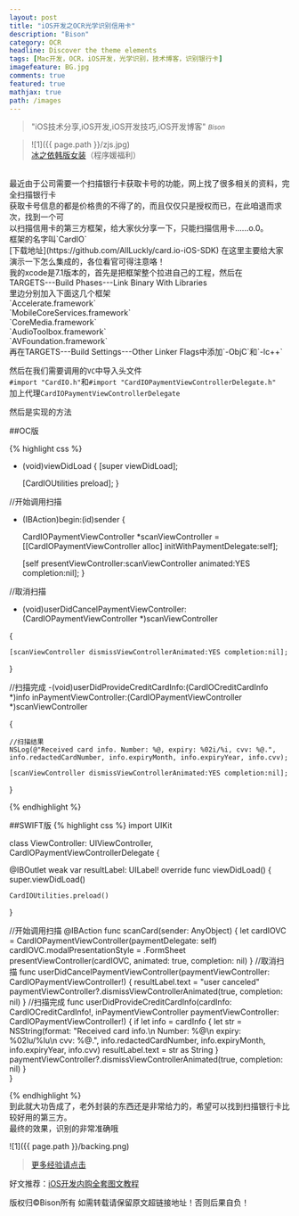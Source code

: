 ```yaml
---
layout: post
title: "iOS开发之OCR光学识别信用卡"
description: "Bison"
category: OCR
headline: Discover the theme elements
tags: [Mac开发，OCR，iOS开发，光学识别，技术博客，识别银行卡]
imagefeature: BG.jpg
comments: true
featured: true
mathjax: true
path: /images
---
```


>&quot;iOS技术分享,iOS开发,iOS开发技巧,iOS开发博客&quot;
><small><cite title="Plato">Bison</cite></small>

>![1]({{ page.path }}/zjs.jpg)<br>
>[冰之依韩版女装](http://allluckly.taobao.com/)（程序媛福利）<br>


<br>
最近由于公司需要一个扫描银行卡获取卡号的功能，网上找了很多相关的资料，完全扫描银行卡<br>
获取卡号信息的都是价格贵的不得了的，而且仅仅只是授权而已，在此咱退而求次，找到一个可<br>
以扫描信用卡的第三方框架，给大家伙分享一下，只能扫描信用卡......o.0。<br>
框架的名字叫`CardIO`<br>
[下载地址](https://github.com/AllLuckly/card.io-iOS-SDK)
在这里主要给大家演示一下怎么集成的，各位看官可得注意咯！<br>
我的xcode是7.1版本的，首先是把框架整个拉进自己的工程，然后在<br>
TARGETS---Build Phases---Link Binary With Libraries<br>
里边分别加入下面这几个框架<br>
`Accelerate.framework`<br>
`MobileCoreServices.framework`<br>
`CoreMedia.framework`<br>
`AudioToolbox.framework`<br>
`AVFoundation.framework`<br>
再在TARGETS---Build Settings---Other Linker Flags中添加`-ObjC`和`-lc++`

然后在我们需要调用的`VC`中导入头文件<br>
`#import "CardIO.h"`和`#import "CardIOPaymentViewControllerDelegate.h"`<br>
加上代理`CardIOPaymentViewControllerDelegate`<br>

然后是实现的方法<br>

##OC版 <br>

{% highlight css %}

- (void)viewDidLoad {
    [super viewDidLoad];

    [CardIOUtilities preload];
}

//开始调用扫描
- (IBAction)begin:(id)sender {

    CardIOPaymentViewController *scanViewController = [[CardIOPaymentViewController alloc] initWithPaymentDelegate:self];

    [self presentViewController:scanViewController animated:YES completion:nil];
}


//取消扫描
- (void)userDidCancelPaymentViewController:(CardIOPaymentViewController *)scanViewController

{


    [scanViewController dismissViewControllerAnimated:YES completion:nil];

}

//扫描完成
-(void)userDidProvideCreditCardInfo:(CardIOCreditCardInfo *)info inPaymentViewController:(CardIOPaymentViewController *)scanViewController

{

    //扫描结果
    NSLog(@"Received card info. Number: %@, expiry: %02i/%i, cvv: %@.", info.redactedCardNumber, info.expiryMonth, info.expiryYear, info.cvv);

    [scanViewController dismissViewControllerAnimated:YES completion:nil];

}

{% endhighlight %}

##SWIFT版
{% highlight css %}
import UIKit

class ViewController: UIViewController, CardIOPaymentViewControllerDelegate {

@IBOutlet weak var resultLabel: UILabel!
override func viewDidLoad() {
    super.viewDidLoad()
    
    CardIOUtilities.preload()
}

//开始调用扫描
@IBAction func scanCard(sender: AnyObject) {
    let cardIOVC = CardIOPaymentViewController(paymentDelegate: self)
    cardIOVC.modalPresentationStyle = .FormSheet
    presentViewController(cardIOVC, animated: true, completion: nil)
}
//取消扫描
func userDidCancelPaymentViewController(paymentViewController: CardIOPaymentViewController!) {
    resultLabel.text = "user canceled"
    paymentViewController?.dismissViewControllerAnimated(true, completion: nil)
}
//扫描完成
func userDidProvideCreditCardInfo(cardInfo: CardIOCreditCardInfo!, inPaymentViewController paymentViewController: CardIOPaymentViewController!) {
    if let info = cardInfo {
        let str = NSString(format: "Received card info.\n Number: %@\n expiry: %02lu/%lu\n cvv: %@.", info.redactedCardNumber, info.expiryMonth, info.expiryYear, info.cvv)
        resultLabel.text = str as String
    }
        paymentViewController?.dismissViewControllerAnimated(true, completion: nil)
    }  
}


{% endhighlight %}
<br>
到此就大功告成了，老外封装的东西还是非常给力的，希望可以找到扫描银行卡比较好用的第三方。<br>
最终的效果，识别的非常准确哦<br>

![1]({{ page.path }}/backing.png)



> [更多经验请点击](http://www.allluckly.cn/)<br>

好文推荐：[iOS开发内购全套图文教程](http://allluckly.cn/ios支付/iOS开发2015年最新内购教程/)<br>

版权归©Bison所有 如需转载请保留原文超链接地址！否则后果自负！







